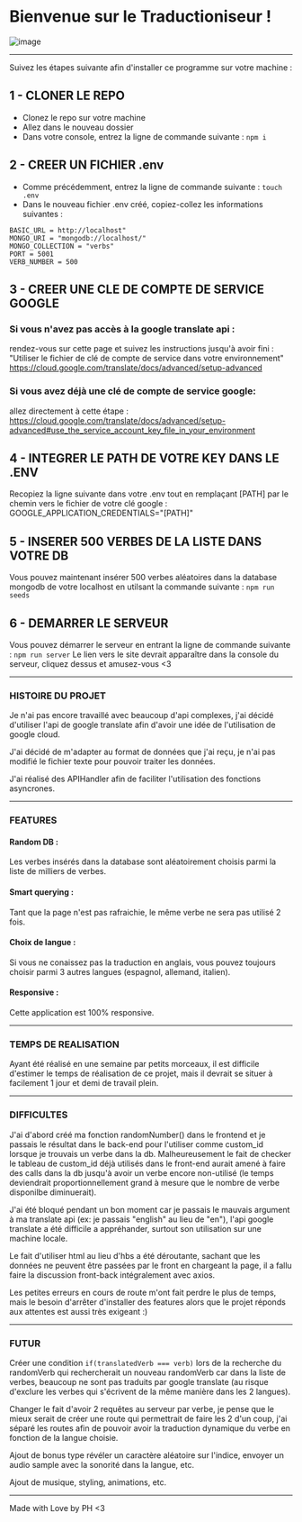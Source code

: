 # Bienvenue sur le Traductioniseur !

![image](https://zupimages.net/up/20/08/qt9f.png)

---

Suivez les étapes suivante afin d'installer ce programme sur votre machine :

## 1 - CLONER LE REPO
- Clonez le repo sur votre machine
- Allez dans le nouveau dossier
- Dans votre console, entrez la ligne de commande suivante : `npm i`

## 2 - CREER UN FICHIER .env
- Comme précédemment, entrez la ligne de commande suivante : `touch .env`
- Dans le nouveau fichier .env créé, copiez-collez les informations suivantes :
```
BASIC_URL = http://localhost"
MONGO_URI = "mongodb://localhost/"
MONGO_COLLECTION = "verbs"
PORT = 5001
VERB_NUMBER = 500
```
## 3 - CREER UNE CLE DE COMPTE DE SERVICE GOOGLE
### Si vous n'avez pas accès à la google translate api : 
rendez-vous sur cette page et suivez les instructions jusqu'à avoir fini : "Utiliser le fichier de clé de compte de service dans votre environnement"
https://cloud.google.com/translate/docs/advanced/setup-advanced

### Si vous avez déjà une clé de compte de service google:
allez directement à cette étape :
https://cloud.google.com/translate/docs/advanced/setup-advanced#use_the_service_account_key_file_in_your_environment

## 4 - INTEGRER LE PATH DE VOTRE KEY DANS LE .ENV
Recopiez la ligne suivante dans votre .env tout en remplaçant [PATH] par le chemin vers le fichier de votre clé google :
GOOGLE_APPLICATION_CREDENTIALS="[PATH]"

## 5 - INSERER 500 VERBES DE LA LISTE DANS VOTRE DB
Vous pouvez maintenant insérer 500 verbes aléatoires dans la database mongodb de votre localhost en utilsant la commande suivante : `npm run seeds`

## 6 - DEMARRER LE SERVEUR
Vous pouvez démarrer le serveur en entrant la ligne de commande suivante : `npm run server`
Le lien vers le site devrait apparaître dans la console du serveur, cliquez dessus et amusez-vous <3

---

### HISTOIRE DU PROJET

Je n'ai pas encore travaillé avec beaucoup d'api complexes, j'ai décidé d'utiliser l'api de google translate afin d'avoir une idée de l'utilisation de google cloud.

J'ai décidé de m'adapter au format de données que j'ai reçu, je n'ai pas modifié le fichier texte pour pouvoir traiter les données.

J'ai réalisé des APIHandler afin de faciliter l'utilisation des fonctions asyncrones.

---

### FEATURES

#### Random DB :
Les verbes insérés dans la database sont aléatoirement choisis parmi la liste de milliers de verbes.

#### Smart querying :
Tant que la page n'est pas rafraichie, le même verbe ne sera pas utilisé 2 fois.

#### Choix de langue :
Si vous ne conaissez pas la traduction en anglais, vous pouvez toujours choisir parmi 3 autres langues (espagnol, allemand, italien).

#### Responsive :
Cette application est 100% responsive.

---

### TEMPS DE REALISATION

Ayant été réalisé en une semaine par petits morceaux, il est difficile d'estimer le temps de réalisation de ce projet, mais il devrait se situer à facilement 1 jour et demi de travail plein.

---

### DIFFICULTES

J'ai d'abord créé ma fonction randomNumber() dans le frontend et je passais le résultat dans le back-end pour l'utiliser comme custom_id lorsque je trouvais un verbe dans la db. Malheureusement le fait de checker le tableau de custom_id déjà utilisés dans le front-end aurait amené à faire des calls dans la db jusqu'à avoir un verbe encore non-utilisé (le temps deviendrait proportionnellement grand à mesure que le nombre de verbe disponilbe diminuerait).

J'ai été bloqué pendant un bon moment car je passais le mauvais argument à ma translate api (ex: je passais "english" au lieu de "en"), l'api google translate a été difficile a appréhander, surtout son utilisation sur une machine locale.

Le fait d'utiliser html au lieu d'hbs a été déroutante, sachant que les données ne peuvent être passées par le front en chargeant la page, il a fallu faire la discussion front-back intégralement avec axios.

Les petites erreurs en cours de route m'ont fait perdre le plus de temps, mais le besoin d'arrêter d'installer des features alors que le projet réponds aux attentes est aussi très exigeant :)

---

### FUTUR

Créer une condition `if(translatedVerb === verb)` lors de la recherche du randomVerb qui rechercherait un nouveau randomVerb car dans la liste de verbes, beaucoup ne sont pas traduits par google translate (au risque d'exclure les verbes qui s'écrivent de la même manière dans les 2 langues).

Changer le fait d'avoir 2 requêtes au serveur par verbe, je pense que le mieux serait de créer une route qui permettrait de faire les 2 d'un coup, j'ai séparé les routes afin de pouvoir avoir la traduction dynamique du verbe en fonction de la langue choisie.

Ajout de bonus type révéler un caractère aléatoire sur l'indice, envoyer un audio sample avec la sonorité dans la langue, etc.

Ajout de musique, styling, animations, etc.

---

Made with Love by PH <3
